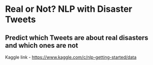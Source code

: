 # Real or Not? NLP with Disaster Tweets
## Predict which Tweets are about real disasters and which ones are not

Kaggle link - https://www.kaggle.com/c/nlp-getting-started/data
